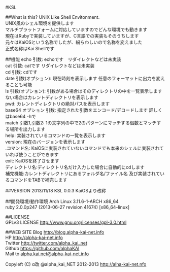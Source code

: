 #KSL
  
  
##What is this?
UNIX Like Shell Envitonment.  
UNIX風のシェル環境を提供します  
マルチプラットフォームに対応していますのでどんな環境でも動きます  
現在はRubyで実装していますが、C言語での実装もそのうちします  
元々はKaiOSという名称でしたが、紛らわしいので名称を変えました  
正式名称はKai Shellです  
  
  
##機能
    echo 引数: echoです　リダイレクトなどは未実装  
    cat 引数: catです リダイレクトなどは未実装  
    cd 引数: cdです  
    date 引数(オプション): 現在時刻を表示します 任意のフォーマットに出力を変えることも可能  
    ls 引数(オプション): 引数がある場合はそのディレクトリの中を一覧表示します ない場合はカレントディレクトリを表示します  
    pwd: カレントディレクトリの絶対パスを表示します  
    base64 オプション 引数: 指定された引数をエンコード/デコードします 詳しくはbase64 -hで  
    match 引数1,引数2: 1の文字列の中で2のパターンにマッチする個数とマッチする場所を出力します  
    help: 実装されているコマンドの一覧を表示します  
    version: 現在のバージョンを表示します  
    .コマンド名: KaiOSに実装されていないコマンドでも本来のシェルに実装されていれば使うことができます  
    exit: KaiOSを終了させます  
    ディレクトリ名:ディレクトリ名だけ入力した場合に自動的にcdします  
    補完機能:カレントディレクトリにあるフォルダ名/ファイル名 及び実装されているコマンドをTABで補完します  
  
  
##VERSION
2013/11/18 KSL 0.0.3 KaiOSより改称  
  
  
##開発環境/動作環境
Arch Linux 3.11.6-1-ARCH x86_64  
ruby 2.0.0p247 (2013-06-27 revision 41674) [x86_64-linux]  
  
  
##LICENSE  
GPLv3 LICENSE <http://www.gnu.org/licenses/gpl-3.0.html>  
  
  
##WEB SITE
Blog <http://blog.alpha-kai-net.info>  
HP <http://alpha-kai-net.info>  
Twitter <http://twitter.com/alpha_kai_net>  
Github <https://github.com/alphaKAI>  
Mail to <alpha.kai.net@alpha-kai-net.info>  
  
  
Copyleft (C) α改 @alpha_kai_NET 2012-2013 http://alha-kai-net.nfo
